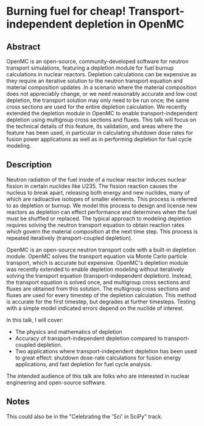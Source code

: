 # Burning fuel for cheap! Transport-independent depletion in OpenMC

## Abstract
OpenMC is an open-source, community-developed software for neutron transport
simulations, featuring a depletion module for fuel burnup calculations in
nuclear reactors. Depletion calculations can be expensive as they require an
iterative solution to the neutron transport equation and material composition
updates .In a scenario where the material composition does not appreciably
change, or we need reasonably accurate and low cost depletion, the transport
solution may only need to be run once; the same cross sections are used for the
entire depletion calculation.  We recently extended the depletion module in
OpenMC to enable transport-independent depletion using multigroup cross sections
and fluxes. This talk will focus on the technical details of this feature, its
validation, and areas where the feature has been used, in particular in
calculating shutdown dose rates for fusion power applications as well as in
performing depletion for fuel cycle modeling.

## Description
Neutron radiation of the fuel inside of a nuclear reactor induces nuclear
fission in certain nuclides like U235. The fission reaction causes the nucleus
to break apart, releasing both energy and new nuclides, many of which are
radioactive isotopes of smaller elements. This process is referred to as
depletion or burnup. We model this process to design and license new reactors as
depletion can effect performance and determines when the fuel must be shuffled
or replaced. The typical approach to modeling depletion requires solving the
neutron transport equation to obtain reaction rates which govern the material
composition at the next time step. This process is repeated iteratively
(transport-coupled depletion).

OpenMC is an open-source neutron transport code with a built-in depletion
module. OpenMC solves the transport equation via Monte Carlo particle transport,
which is accurate but expensive. OpenMC's depletion module was recently extended
to enable depletion modeling without iteratively solving the transport equation
(transport-independent depletion). Instead, the transport equation is solved
once, and multigroup cross sections and fluxes are obtained from this solution.
The multigroup cross sections and fluxes are used for every timestep of the
depletion calculation. This method is accurate for the first timestep, but
degrades at further timesteps. Testing with a simple model indicated errors
depend on the nuclide of interest. 

In this talk, I will cover:
- The physics and mathematics of depletion
- Accuracy of transport-independent depletion compared to transport-coupled
    depletion.
- Two applications where transport-independent depletion has been used to great
    effect: shutdown dose-rate calculations for fusion energy applications, and
    fast depletion for fuel cycle analysis.

The intended audience of this talk are folks who are interested in nuclear
engineering and open-source software.

## Notes
This could also be in the "Celebrating the 'Sci' in SciPy" track.
